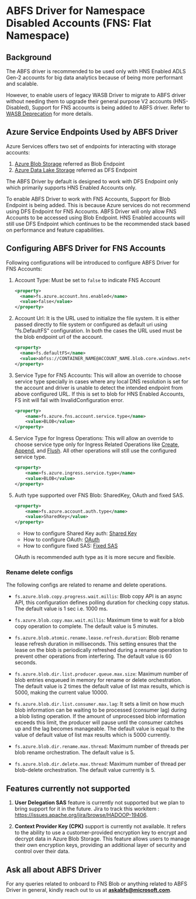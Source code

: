 <!---
  Licensed under the Apache License, Version 2.0 (the "License");
  you may not use this file except in compliance with the License.
  You may obtain a copy of the License at

   http://www.apache.org/licenses/LICENSE-2.0

  Unless required by applicable law or agreed to in writing, software
  distributed under the License is distributed on an "AS IS" BASIS,
  WITHOUT WARRANTIES OR CONDITIONS OF ANY KIND, either express or implied.
  See the License for the specific language governing permissions and
  limitations under the License. See accompanying LICENSE file.
-->

# ABFS Driver for Namespace Disabled Accounts (FNS: Flat Namespace)

## Background
The ABFS driver is recommended to be used only with HNS Enabled ADLS Gen-2 accounts
for big data analytics because of being more performant and scalable.

However, to enable users of legacy WASB Driver to migrate to ABFS driver without
needing them to upgrade their general purpose V2 accounts (HNS-Disabled), Support
for FNS accounts is being added to ABFS driver.
Refer to [WASB Deprecation](./wasb.html) for more details.

## Azure Service Endpoints Used by ABFS Driver
Azure Services offers two set of endpoints for interacting with storage accounts:
1. [Azure Blob Storage](./blobEndpoint.md) referred as Blob Endpoint
2. [Azure Data Lake Storage](https://learn.microsoft.com/en-us/rest/api/storageservices/datalakestoragegen2/operation-groups) referred as DFS Endpoint

The ABFS Driver by default is designed to work with DFS Endpoint only which primarily
supports HNS Enabled Accounts only.

To enable ABFS Driver to work with FNS Accounts, Support for Blob Endpoint is being added.
This is because Azure services do not recommend using DFS Endpoint for FNS Accounts.
ABFS Driver will only allow FNS Accounts to be accessed using Blob Endpoint.
HNS Enabled accounts will still use DFS Endpoint which continues to be the
recommended stack based on performance and feature capabilities.

## Configuring ABFS Driver for FNS Accounts
Following configurations will be introduced to configure ABFS Driver for FNS Accounts:
1. Account Type: Must be set to `false` to indicate FNS Account
    ```xml
    <property>
      <name>fs.azure.account.hns.enabled</name>
      <value>false</value>
    </property>
    ```

2. Account Url: It is the URL used to initialize the file system. It is either passed
directly to file system or configured as default uri using "fs.DefaultFS" configuration.
In both the cases the URL used must be the blob endpoint url of the account.
    ```xml
    <property>
      <name>fs.defaultFS</name>
      <value>abfss://CONTAINER_NAME@ACCOUNT_NAME.blob.core.windows.net</value>
    </property>
    ```
3. Service Type for FNS Accounts: This will allow an override to choose service
type specially in cases where any local DNS resolution is set for the account and driver is
unable to detect the intended endpoint from above configured URL. If this is set
to blob for HNS Enabled Accounts, FS init will fail with InvalidConfiguration error.
    ```xml
   <property>
        <name>fs.azure.fns.account.service.type</name>
        <value>BLOB</value>
    </property>
    ```

4. Service Type for Ingress Operations: This will allow an override to choose service
type only for Ingress Related Operations like [Create](./blobEndpoint.html#put-blob),
[Append](./blobEndpoint.html#put-block),
and [Flush](./blobEndpoint.html#put-block-list). All other operations will still use the
configured service type.
    ```xml
   <property>
        <name>fs.azure.ingress.service.type</name>
        <value>BLOB</value>
    </property>
    ```

5. Auth type supported over FNS Blob: SharedKey, OAuth and fixed SAS.
    ```xml
   <property>
        <name>fs.azure.account.auth.type</name>
        <value>SharedKey</value>
    </property>
    ```
    - How to configure Shared Key
      auth: [Shared Key](./index.md#a-nameshared-key-autha-default-shared-key)
    - How to configure
      OAuth: [OAuth](./index.md#a-nameoauth-client-credentialsa-oauth-20-client-credentials)
    - How to configure fixed
      SAS: [Fixed SAS](./index.md#using-accountservice-sas-with-abfs)

   OAuth is recommended auth type as it is more secure and flexible.

### <a name="renamedeleteoptions"></a> Rename delete configs

The following configs are related to rename and delete operations.

- `fs.azure.blob.copy.progress.wait.millis`: Blob copy API is an async API, this
  configuration defines polling duration for checking copy status. The default
  value is 1 sec i.e. 1000 ms.

- `fs.azure.blob.copy.max.wait.millis`: Maximum time to wait for a blob copy
  operation to complete. The default value is 5 minutes.

- `fs.azure.blob.atomic.rename.lease.refresh.duration`: Blob rename lease
  refresh
  duration in milliseconds. This setting ensures that the lease on the blob is
  periodically refreshed during a rename operation to prevent other operations
  from interfering.
  The default value is 60 seconds.

- `fs.azure.blob.dir.list.producer.queue.max.size`: Maximum number of blob
  entries
  enqueued in memory for rename or delete orchestration. The default value is 2
  times the default value of list max results, which is 5000, making the current
  value 10000.

- `fs.azure.blob.dir.list.consumer.max.lag`: It sets a limit on how much blob
  information can be waiting to be processed (consumer lag) during a blob
  listing
  operation. If the amount of unprocessed blob information exceeds this limit,
  the
  producer will pause until the consumer catches up and the lag becomes
  manageable. The default value is equal to the value of default value of list
  max
  results which is 5000 currently.

- `fs.azure.blob.dir.rename.max.thread`: Maximum number of threads per blob
  rename
  orchestration. The default value is 5.

- `fs.azure.blob.dir.delete.max.thread`: Maximum number of thread per
  blob-delete
  orchestration. The default value currently is 5.

## Features currently not supported

1. **User Delegation SAS** feature is currently not supported but we
   plan to bring support for it in the future.
   Jira to track this
   workitem : https://issues.apache.org/jira/browse/HADOOP-19406.


2. **Context Provider Key (CPK)** support is currently not available. It refers to the ability to use a
customer-provided encryption key to encrypt and decrypt data in Azure Blob
Storage. This feature allows users to manage their own encryption keys,
providing an additional layer of security and control over their data.

## Ask all about ABFS Driver

For any queries related to onboard to FNS Blob or anything related to ABFS
Driver in general, kindly reach out to us at **askabfs@microsoft.com**.
